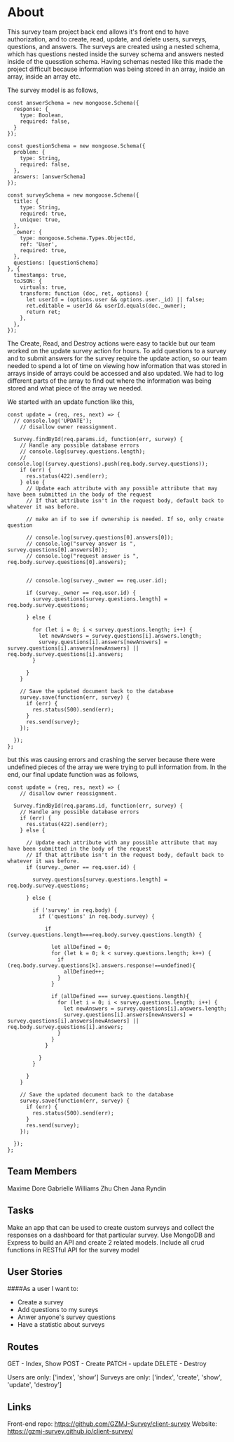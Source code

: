 # About

This survey team project back end allows it's front end to have
authorization, and to create, read, update, and delete users, surveys,
questions, and answers. The surveys are created using a nested schema, which has questions nested inside the survey schema and answers nested inside of the quesstion schema. Having schemas nested like this made the project difficult because information was being stored in an array, inside an array, inside an array etc.


The survey model is as follows,
```
const answerSchema = new mongoose.Schema({
  response: {
    type: Boolean,
    required: false,
  }
});

const questionSchema = new mongoose.Schema({
  problem: {
    type: String,
    required: false,
  },
  answers: [answerSchema]
});

const surveySchema = new mongoose.Schema({
  title: {
    type: String,
    required: true,
    unique: true,
  },
  _owner: {
    type: mongoose.Schema.Types.ObjectId,
    ref: 'User',
    required: true,
  },
  questions: [questionSchema]
}, {
  timestamps: true,
  toJSON: {
    virtuals: true,
    transform: function (doc, ret, options) {
      let userId = (options.user && options.user._id) || false;
      ret.editable = userId && userId.equals(doc._owner);
      return ret;
    },
  },
});
```

The Create, Read, and Destroy actions were easy to tackle but our team worked on the update survey action for hours. To add questions to a survey and to submit answers for the survey require the update action, so our team needed to spend a lot of time on viewing how information that was stored in arrays inside of arrays could be accessed and also updated. We had to log different parts of the array to find out where the information was being stored and what piece of the array we needed.


We started with an update function like this,
```
const update = (req, res, next) => {
  // console.log('UPDATE');
    // disallow owner reassignment.

  Survey.findById(req.params.id, function(err, survey) {
    // Handle any possible database errors
    // console.log(survey.questions.length);
    // console.log((survey.questions).push(req.body.survey.questions));
    if (err) {
      res.status(422).send(err);
    } else {
      // Update each attribute with any possible attribute that may have been submitted in the body of the request
      // If that attribute isn't in the request body, default back to whatever it was before.

      // make an if to see if ownership is needed. If so, only create question

      // console.log(survey.questions[0].answers[0]);
      // console.log("survey answer is ", survey.questions[0].answers[0]);
      // console.log("request answer is ", req.body.survey.questions[0].answers);


      // console.log(survey._owner == req.user.id);

      if (survey._owner == req.user.id) {
        survey.questions[survey.questions.length] = req.body.survey.questions;

      } else {

        for (let i = 0; i < survey.questions.length; i++) {
          let newAnswers = survey.questions[i].answers.length;
          survey.questions[i].answers[newAnswers] = survey.questions[i].answers[newAnswers] || req.body.survey.questions[i].answers;
        }

      }
    }

    // Save the updated document back to the database
    survey.save(function(err, survey) {
      if (err) {
        res.status(500).send(err);
      }
      res.send(survey);
    });

  });
};
```
but this was causing errors and crashing the server because there were undefined pieces of the array we were trying to pull information from.
In the end, our final update function was as follows,

```
const update = (req, res, next) => {
    // disallow owner reassignment.

  Survey.findById(req.params.id, function(err, survey) {
    // Handle any possible database errors
    if (err) {
      res.status(422).send(err);
    } else {

      // Update each attribute with any possible attribute that may have been submitted in the body of the request
      // If that attribute isn't in the request body, default back to whatever it was before.
      if (survey._owner == req.user.id) {

        survey.questions[survey.questions.length] = req.body.survey.questions;

      } else {

        if ('survey' in req.body) {
          if ('questions' in req.body.survey) {

            if (survey.questions.length===req.body.survey.questions.length) {

              let allDefined = 0;
              for (let k = 0; k < survey.questions.length; k++) {
                if (req.body.survey.questions[k].answers.response!==undefined){
                  allDefined++;
                }
              }

              if (allDefined === survey.questions.length){
                for (let i = 0; i < survey.questions.length; i++) {
                  let newAnswers = survey.questions[i].answers.length;
                  survey.questions[i].answers[newAnswers] = survey.questions[i].answers[newAnswers] || req.body.survey.questions[i].answers;
                }
              }
            }

          }
        }

      }
    }

    // Save the updated document back to the database
    survey.save(function(err, survey) {
      if (err) {
        res.status(500).send(err);
      }
      res.send(survey);
    });

  });
};
```

## Team Members

Maxime Dore
Gabrielle Williams
Zhu Chen
Jana Ryndin


## Tasks

Make an app that can be used to create custom surveys and collect the responses
on a dashboard for that particular survey. Use MongoDB and Express to build an API and create 2 related models. Include all crud functions in RESTful API for the survey model




## User Stories

####As a user I want to:
-   Create a survey
-   Add questions to my sureys
-   Anwer anyone's survey questions
-   Have a statistic about surveys


## Routes

 GET - Index, Show
 POST - Create
 PATCH - update
 DELETE - Destroy

 Users are only: ['index', 'show']
 Surveys are only: ['index', 'create', 'show', 'update', 'destroy']

 ## Links

 Front-end repo: https://github.com/GZMJ-Survey/client-survey
 Website: https://gzmj-survey.github.io/client-survey/
